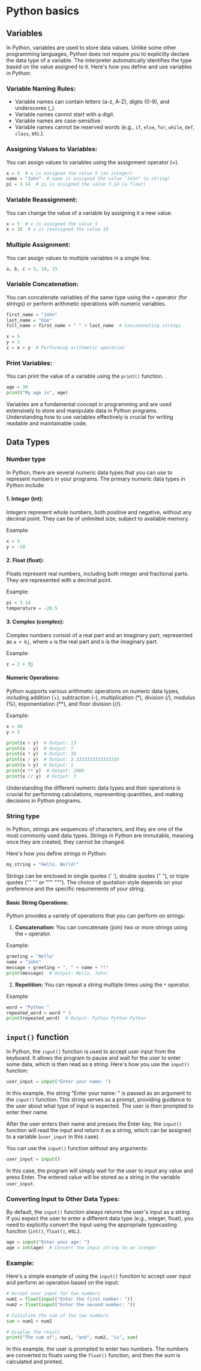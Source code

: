 # Python basics

## Variables

In Python, variables are used to store data values. Unlike some other programming languages, Python does not require you
to explicitly declare the data type of a variable. The interpreter automatically identifies the type based on the value
assigned to it. Here's how you define and use variables in Python:

### Variable Naming Rules:

- Variable names can contain letters (a-z, A-Z), digits (0-9), and underscores (_).
- Variable names cannot start with a digit.
- Variable names are case-sensitive.
- Variable names cannot be reserved words (e.g., `if`, `else`, `for`, `while`, `def`, `class`, etc.).

### Assigning Values to Variables:

You can assign values to variables using the assignment operator (=).

```python
x = 5  # x is assigned the value 5 (an integer)
name = "John"  # name is assigned the value "John" (a string)
pi = 3.14  # pi is assigned the value 3.14 (a float)
```

### Variable Reassignment:

You can change the value of a variable by assigning it a new value.

```python
x = 5  # x is assigned the value 5
x = 10  # x is reassigned the value 10
```

### Multiple Assignment:

You can assign values to multiple variables in a single line.

```python
a, b, c = 5, 10, 15
```

### Variable Concatenation:

You can concatenate variables of the same type using the `+` operator (for strings) or perform arithmetic operations
with numeric variables.

```python
first_name = "John"
last_name = "Doe"
full_name = first_name + " " + last_name  # Concatenating strings

x = 5
y = 3
z = x + y  # Performing arithmetic operation
```

### Print Variables:

You can print the value of a variable using the `print()` function.

```python
age = 30
print("My age is", age)
```

Variables are a fundamental concept in programming and are used extensively to store and manipulate data in Python
programs. Understanding how to use variables effectively is crucial for writing readable and maintainable code.

## Data Types

### Number type

In Python, there are several numeric data types that you can use to represent numbers in your programs. The primary
numeric data types in Python include:

#### 1. Integer (int):

Integers represent whole numbers, both positive and negative, without any decimal point. They can be of unlimited size,
subject to available memory.

Example:

```python
x = 5
y = -10
```

#### 2. Float (float):

Floats represent real numbers, including both integer and fractional parts. They are represented with a decimal point.

Example:

```python
pi = 3.14
temperature = -20.5
```

#### 3. Complex (complex):

Complex numbers consist of a real part and an imaginary part, represented as `a + bj`, where `a` is the real part
and `b` is the imaginary part.

Example:

```python
z = 2 + 3j
```

#### Numeric Operations:

Python supports various arithmetic operations on numeric data types, including addition (+), subtraction (-),
multiplication (*), division (/), modulus (%), exponentiation (**), and floor division (//).

Example:

```python
x = 10
y = 3

print(x + y)  # Output: 13
print(x - y)  # Output: 7
print(x * y)  # Output: 30
print(x / y)  # Output: 3.3333333333333335
print(x % y)  # Output: 1
print(x ** y)  # Output: 1000
print(x // y)  # Output: 3
```

Understanding the different numeric data types and their operations is crucial for performing calculations, representing
quantities, and making decisions in Python programs.

### String type

In Python, strings are sequences of characters, and they are one of the most commonly used data types. Strings in Python
are immutable, meaning once they are created, they cannot be changed.

Here's how you define strings in Python:

```python
my_string = "Hello, World!"
```

Strings can be enclosed in single quotes (' '), double quotes (" "), or triple quotes (''' ''' or """ """). The choice
of quotation style depends on your preference and the specific requirements of your string.

#### Basic String Operations:

Python provides a variety of operations that you can perform on strings:

1. **Concatenation:**
You can concatenate (join) two or more strings using the `+` operator.

Example:
```python
greeting = "Hello"
name = "John"
message = greeting + ", " + name + "!"
print(message)  # Output: Hello, John!
```

2. **Repetition:**
You can repeat a string multiple times using the `*` operator.

Example:
```python
word = "Python "
repeated_word = word * 3
print(repeated_word)  # Output: Python Python Python 
```

## `input()` function

In Python, the `input()` function is used to accept user input from the keyboard. It allows the program to pause and wait for the user to enter some data, which is then read as a string. Here's how you use the `input()` function:

```python
user_input = input("Enter your name: ")
```

In this example, the string "Enter your name: " is passed as an argument to the `input()` function. This string serves as a prompt, providing guidance to the user about what type of input is expected. The user is then prompted to enter their name.

After the user enters their name and presses the Enter key, the `input()` function will read the input and return it as a string, which can be assigned to a variable (`user_input` in this case).

You can use the `input()` function without any arguments:

```python
user_input = input()
```

In this case, the program will simply wait for the user to input any value and press Enter. The entered value will be stored as a string in the variable `user_input`.

### Converting Input to Other Data Types:

By default, the `input()` function always returns the user's input as a string. If you expect the user to enter a different data type (e.g., integer, float), you need to explicitly convert the input using the appropriate typecasting function (`int()`, `float()`, etc.).

```python
age = input("Enter your age: ")
age = int(age)  # Convert the input string to an integer
```

### Example:

Here's a simple example of using the `input()` function to accept user input and perform an operation based on the input:

```python
# Accept user input for two numbers
num1 = float(input("Enter the first number: "))
num2 = float(input("Enter the second number: "))

# Calculate the sum of the two numbers
sum = num1 + num2

# Display the result
print("The sum of", num1, "and", num2, "is", sum)
```

In this example, the user is prompted to enter two numbers. The numbers are converted to floats using the `float()` function, and then the sum is calculated and printed.